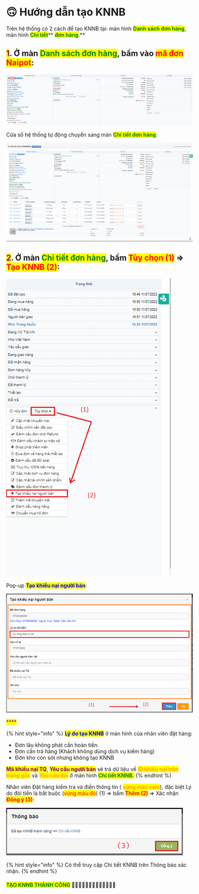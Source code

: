 # 🙃 Hướng dẫn tạo KNNB

Trên hệ thống có 2 cách để tạo KNNB tại: màn hình <mark style="color:green;">**Danh sách đơn hàng**</mark>, màn hình <mark style="color:green;">**Chi tiết**</mark>** **<mark style="color:green;">**đơn hàng**</mark>**.**

## <mark style="color:purple;">**1**</mark>**. Ở màn **<mark style="color:green;">**Danh sách đơn hàng**</mark>**, bấm vào **<mark style="color:red;">**mã đơn Naipot**</mark>**:**

![](../../.gitbook/assets/c1.PNG)

Cửa sổ hệ thống tự động chuyển sang màn <mark style="color:green;">**Chi tiết đơn hàng**</mark>:

![](<../../.gitbook/assets/image (19).png>)

## <mark style="color:purple;">**2**</mark>. Ở màn <mark style="color:green;">**Chi tiết đơn hàng**</mark>, bấm <mark style="color:red;">**Tùy chọn (1)**</mark> => <mark style="color:red;">**Tạo KNNB (2)**</mark>:

![](../../.gitbook/assets/c2.PNG)

Pop-up <mark style="color:blue;">**Tạo khiếu nại người bán**</mark>:

![](../../.gitbook/assets/C3.PNG)

<mark style="color:purple;">****</mark>

{% hint style="info" %}
<mark style="color:blue;">**Lý do tạo KNNB**</mark> ở màn hình của nhân viên đặt hàng:

* Đơn lâu không phát cần hoàn tiền.
* Đơn cần trả hàng (Khách không dùng dịch vụ kiểm hàng)
* Đơn kho còn sót nhưng không tạo KNNB

<mark style="color:purple;">**Mã khiếu nại TQ**</mark>, <mark style="color:purple;">**Yêu cầu người bán**</mark>  sẽ trả dữ liệu về <mark style="color:orange;">**ID khiếu nại trên trang gốc**</mark> và <mark style="color:orange;">**Yêu cầu đòi**</mark> ở màn hình <mark style="color:green;">**Chi tiết KNNB.**</mark>
{% endhint %}

Nhân viên Đặt hàng kiểm tra và điền thông tin ( <mark style="color:orange;">**vùng màu cam**</mark>), đặc biệt Lý do đòi tiền là bắt buộc (<mark style="color:red;">vùng màu đỏ</mark>) (1) => bấm <mark style="color:red;">**Thêm (2)**</mark> => Xác nhận <mark style="color:red;">**Đồng ý (3)**</mark>:

![](../../.gitbook/assets/c4.PNG)

{% hint style="info" %}
Có thể truy cập Chi tiết KNNB trên Thông báo xác nhận.
{% endhint %}

#### &#x20;                                         <mark style="color:green;">TẠO KNNB THÀNH CÔNG</mark> :tada::tada::tada::tada::tada::tada::tada::tada::tada::tada::tada::tada::tada:
